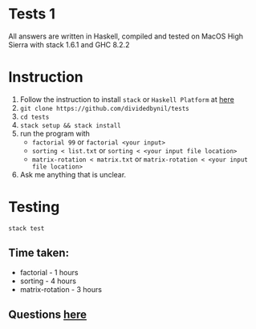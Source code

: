 # Tests 1

All answers are written in Haskell, compiled and tested on MacOS High Sierra with stack 1.6.1 and GHC 8.2.2

# Instruction

1. Follow the instruction to install `stack` or `Haskell Platform` at [here](https://www.haskell.org/downloads)
2. `git clone https://github.com/dividedbynil/tests`
3. `cd tests`
4. `stack setup && stack install`
5. run the program with
   * `factorial 99` or `factorial <your input>`
   * `sorting < list.txt` or `sorting < <your input file location>`
   * `matrix-rotation < matrix.txt` or `matrix-rotation < <your input file location>`
6. Ask me anything that is unclear.

# Testing
`stack test`

## Time taken:
* factorial - 1 hours
* sorting - 4 hours
* matrix-rotation - 3 hours

## Questions [here](https://gist.github.com/seahyc/2a197e8c1c272739dba35c0b99998ef8)
